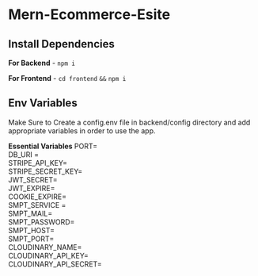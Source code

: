 # Mern-Ecommerce-Esite

## Install Dependencies

**For Backend** - `npm i`

**For Frontend** - `cd frontend` `&&` `npm i`

## Env Variables

Make Sure to Create a config.env file in backend/config directory and add appropriate variables in order to use the app.

**Essential Variables**
PORT=\
DB_URI =\
STRIPE_API_KEY=\
STRIPE_SECRET_KEY=\
JWT_SECRET=\
JWT_EXPIRE=\
COOKIE_EXPIRE=\
SMPT_SERVICE =\
SMPT_MAIL=\
SMPT_PASSWORD=\
SMPT_HOST=\
SMPT_PORT=\
CLOUDINARY_NAME=\
CLOUDINARY_API_KEY=\
CLOUDINARY_API_SECRET=
